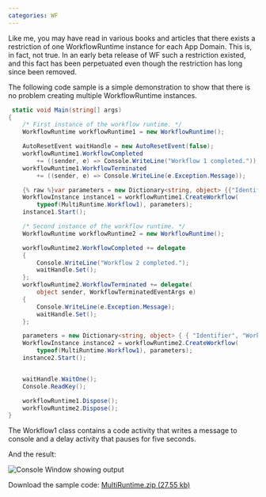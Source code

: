 ```yaml
---
categories: WF
---
```


Like me, you may have read in various books and articles that there exists a restriction of one WorkflowRuntime instance for each App Domain. This is, in fact, not true. In an early beta release of WF such a restriction existed, and this fact has been perpetuated even though the restriction has long since been removed.

The following code sample is a simple demonstration to show that there is no problem creating multiple WorkflowRuntime instances. 

```csharp
 static void Main(string[] args)
{
	/* First instance of the workflow runtime. */
    WorkflowRuntime workflowRuntime1 = new WorkflowRuntime();

    AutoResetEvent waitHandle = new AutoResetEvent(false);
    workflowRuntime1.WorkflowCompleted 
		+= ((sender, e) => Console.WriteLine("Workflow 1 completed."));
    workflowRuntime1.WorkflowTerminated 
		+= ((sender, e) => Console.WriteLine(e.Exception.Message));

	{% raw %}var parameters = new Dictionary<string, object> {{"Identifier", "Workflow 1"}};{% endraw %}
	WorkflowInstance instance1 = workflowRuntime1.CreateWorkflow(
		typeof(MultiRuntime.Workflow1), parameters);
    instance1.Start();

	/* Second instance of the workflow runtime. */
	WorkflowRuntime workflowRuntime2 = new WorkflowRuntime();

	workflowRuntime2.WorkflowCompleted += delegate
	{
		Console.WriteLine("Workflow 2 completed.");
		waitHandle.Set();
	};
	workflowRuntime2.WorkflowTerminated += delegate(
		object sender, WorkflowTerminatedEventArgs e)
	{
		Console.WriteLine(e.Exception.Message);
		waitHandle.Set();
	};

	parameters = new Dictionary<string, object> { { "Identifier", "Workflow 2" } };
	WorkflowInstance instance2 = workflowRuntime2.CreateWorkflow(
		typeof(MultiRuntime.Workflow1), parameters);
	instance2.Start();


    waitHandle.WaitOne();
    Console.ReadKey();

	workflowRuntime1.Dispose();
	workflowRuntime2.Dispose();
}
```

The Workflow1 class contains a code activity that writes a message to console and a delay activity that pauses for five seconds.

And the result:

![Console Window showing output](/assets/images/2008-05-18-Console.jpg)

Download the sample code: [MultiRuntime.zip (27.55 kb)](/Downloads/MultiRuntime.zip)